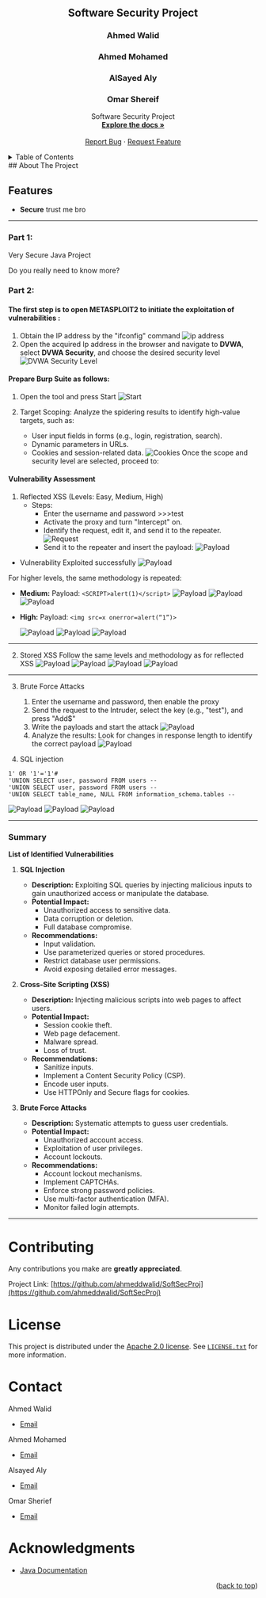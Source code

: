 


<div id="top"></div> <h2 align="center">Software Security Project</h2> <h3 align="center">Ahmed Walid</h3> <h3 align="center">Ahmed Mohamed</h3> <h3 align="center">AlSayed Aly</h3> <h3 align="center">Omar Shereif</h3>     
 <p align="center">        
    Software Security Project        
    <br />        
 <a href="https://github.com/ahmeddwalid/SoftSecProj/blob/main/README.md"><strong>Explore the docs »</strong></a>        
 <br />        
 <br />        
 <a href="https://github.com/ahmeddwalid/SoftSecProj/issues">Report Bug</a>        
    ·        
    <a href="https://github.com/ahmeddwalid/SoftSecProj/pulls">Request Feature</a>        
 </p>   
<!-- TABLE OF CONTENTS -->

<details>  
 <summary>Table of Contents</summary>  
 <ol>  
 <li>  
 <a href="#about-the-project">About The Project</a>  
 </li>  
 <li><a href="#features">Features</a></li>  
 <li><a href="#contributing">Contributing</a></li>  
 <li><a href="#license">License</a></li>  
 <li><a href="#contact">Contact</a></li>  
 <li>  
 <a href="#acknowledgments">Acknowledgments</a>  
 </li>  
 </ol> </details>   
<!-- ABOUT THE PROJECT -->  
## About The Project

<!-- FEATURES -->

## Features

- **Secure** trust me bro


---

### Part 1:

Very Secure Java Project

Do you really need to know more?

### Part 2:

#### The first step is to open METASPLOIT2 to initiate the exploitation of vulnerabilities :

1. Obtain the IP address by the "ifconfig" command
   ![ip address](images/Picture1.png)
2. Open the acquired Ip address in the browser and navigate to **DVWA**, select **DVWA Security**, and choose the desired security level
   ![DVWA Security Level](images/Picture2.png)

#### Prepare Burp Suite as follows:

1. Open the tool and press Start
   ![Start](images/Picture3.png)
2. Target Scoping: Analyze the spidering results to identify high-value targets, such as:

   - User input fields in forms (e.g., login, registration, search).
   - Dynamic parameters in URLs.
   - Cookies and session-related data.
     ![Cookies](images/Picture4.png)
     Once the scope and security level are selected, proceed to:

#### Vulnerability Assessment

1. Reflected XSS (Levels: Easy, Medium, High)
   - Steps:
     - Enter the username and password >>>test
     - Activate the proxy and turn "Intercept" on.
     - Identify the request, edit it, and send it to the repeater.
       ![Request](images/Picture5.png)
     - Send it to the repeater and insert the payload: <script>alert(1)</script>
       ![Payload](images/Picture6.png)

- Vulnerability Exploited successfully
  ![Payload](images/Picture7.png)

For higher levels, the same methodology is repeated:

- **Medium:** Payload: `<SCRIPT>alert(1)</script>`
  ![Payload](images/Picture8.png)
  ![Payload](images/Picture9.png)
  ![Payload](images/Picture10.png)
- **High:** Payload: `<img src=x onerror=alert(“1”)>`

  ![Payload](images/Picture11.png)
  ![Payload](images/Picture12.png)
  ![Payload](images/Picture14.png)

---

2. Stored XSS
   Follow the same levels and methodology as for reflected XSS
   ![Payload](images/Picture15.png)
   ![Payload](images/Picture16.png)
   ![Payload](images/Picture17.png)
   ![Payload](images/Picture18.png)

---

3. Brute Force Attacks
   1. Enter the username and password, then enable the proxy
   2. Send the request to the Intruder, select the key (e.g., "test"), and press "Add$"
   3. Write the payloads and start the attack
      ![Payload](images/Picture18.png)
   4. Analyze the results: Look for changes in response length to identify the correct payload
      ![Payload](images/Picture18.png)

4. SQL injection

````
1' OR '1'='1'#
'UNION SELECT user, password FROM users --
'UNION SELECT user, password FROM users --
'UNION SELECT table_name, NULL FROM information_schema.tables --
````
![Payload](images/Picture20.png)
![Payload](images/Picture21.png)
![Payload](images/Picture22.png)

---

### **Summary**
**List of Identified Vulnerabilities**
1. **SQL Injection**
    - **Description:** Exploiting SQL queries by injecting malicious inputs to gain unauthorized access or manipulate the database.
    - **Potential Impact:**
        - Unauthorized access to sensitive data.
        - Data corruption or deletion.
        - Full database compromise.
    - **Recommendations:**
        - Input validation.
        - Use parameterized queries or stored procedures.
        - Restrict database user permissions.
        - Avoid exposing detailed error messages.

2. **Cross-Site Scripting (XSS)**
    - **Description:** Injecting malicious scripts into web pages to affect users.
    - **Potential Impact:**
        - Session cookie theft.
        - Web page defacement.
        - Malware spread.
        - Loss of trust.
    - **Recommendations:**
        - Sanitize inputs.
        - Implement a Content Security Policy (CSP).
        - Encode user inputs.
        - Use HTTPOnly and Secure flags for cookies.

3. **Brute Force Attacks**
    - **Description:** Systematic attempts to guess user credentials.
    - **Potential Impact:**
        - Unauthorized account access.
        - Exploitation of user privileges.
        - Account lockouts.
    - **Recommendations:**
        - Account lockout mechanisms.
        - Implement CAPTCHAs.
        - Enforce strong password policies.
        - Use multi-factor authentication (MFA).
        - Monitor failed login attempts.

---

<!-- CONTRIBUTING -->

# Contributing

Any contributions you make are **greatly appreciated**.

Project Link: [https://github.com/ahmeddwalid/SoftSecProj](https://github.com/ahmeddwalid/SoftSecProj)

<!-- LICENSE -->

# License

This project is distributed under the [Apache 2.0 license](https://choosealicense.com/licenses/apache-2.0/). See
[```LICENSE.txt```](/LICENSE) for more information.

<!-- CONTACT -->

# Contact

Ahmed Walid

- [Email](ahmedwalid.c3301@gmail.com)

Ahmed Mohamed

- [Email](ahmedelgeen3@gmail.com)

Alsayed Aly

- [Email](sayedalymadany@gmail.com)

Omar Sherief

- [Email](omarserif2003@gmail.com)

<!-- ACKNOWLEDGMENTS -->

# Acknowledgments

* [Java Documentation](https://docs.oracle.com/en/java/)

<p align="right">(<a href="#top">back to top</a>)</p>
